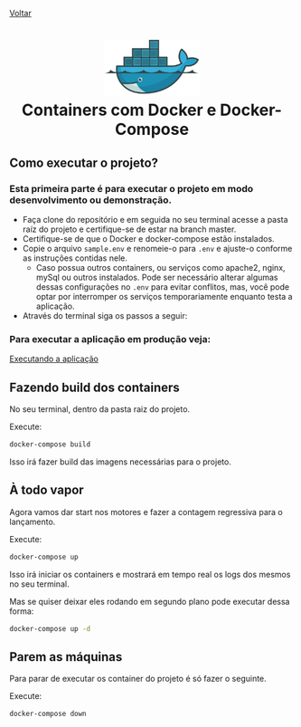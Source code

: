 [Voltar](https://github.com/WernerLuiz92/E-Commerce_BookStore__V2#-3-executando-os-conteiners-da-aplica%C3%A7%C3%A3o)

<h1 align="center">
    <img alt="Docker" src="../img/docker.png" height="100px" />
    <br>Containers com Docker e Docker-Compose
</h1>

## Como executar o projeto?

  ### Esta primeira parte é para executar o projeto em modo desenvolvimento ou demonstração.
 - Faça clone do repositório e em seguida no seu terminal acesse a pasta raíz do projeto e certifique-se de estar na branch master.
 - Certifique-se de que o Docker e docker-compose estão instalados.
 - Copie o arquivo `sample.env` e renomeie-o para `.env` e ajuste-o conforme as instruções contidas nele.
   - Caso possua outros containers, ou serviços como apache2, nginx, mySql ou outros instalados. Pode ser necessário alterar algumas dessas configurações no  `.env` para evitar conflitos, mas, você pode optar por interromper os serviços temporariamente enquanto testa a aplicação.
 - Através do terminal siga os passos a seguir:

  ### Para executar a aplicação em produção veja:

  [Executando a aplicação](https://github.com/WernerLuiz92/E-Commerce_BookStore__V2#-5-executando-a-aplica%C3%A7%C3%A3o)

## Fazendo build dos containers

No seu terminal, dentro da pasta raiz do projeto.

Execute:

```sh
docker-compose build
```

Isso irá fazer build das imagens necessárias para o projeto.

## À todo vapor

Agora vamos dar start nos motores e fazer a contagem regressiva para o lançamento.

Execute:

```sh
docker-compose up
```

Isso irá iniciar os containers e mostrará em tempo real os logs dos mesmos no seu terminal.

Mas se quiser deixar eles rodando em segundo plano pode executar dessa forma:
```sh
docker-compose up -d
```

## Parem as máquinas

Para parar de executar os container do projeto é só fazer o seguinte.

Execute:

```sh
docker-compose down
```
